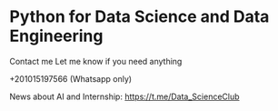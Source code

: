 # Python for Data Science and Data Engineering

Contact me Let me know if you need anything

+201015197566 (Whatsapp only)

News about AI and Internship:
https://t.me/Data_ScienceClub
